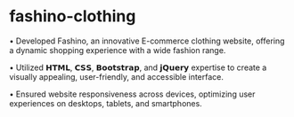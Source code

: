 # fashino-clothing

• Developed Fashino, an innovative E-commerce clothing website, offering a dynamic shopping experience with a wide fashion range.

• Utilized 𝗛𝗧𝗠𝗟, 𝗖𝗦𝗦, 𝗕𝗼𝗼𝘁𝘀𝘁𝗿𝗮𝗽, and 𝗷𝗤𝘂𝗲𝗿𝘆 expertise to create a visually appealing, user-friendly, and accessible interface.

• Ensured website responsiveness across devices, optimizing user experiences on desktops, tablets, and smartphones.
